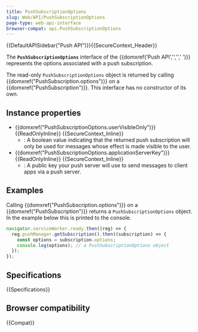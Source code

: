 ```yaml
---
title: PushSubscriptionOptions
slug: Web/API/PushSubscriptionOptions
page-type: web-api-interface
browser-compat: api.PushSubscriptionOptions
---
```


{{DefaultAPISidebar("Push API")}}{{SecureContext_Header}}

The **`PushSubscriptionOptions`** interface of the {{domxref('Push API','','',' ')}} represents the options associated with a push subscription.

The read-only `PushSubscriptionOptions` object is returned by calling {{domxref("PushSubscription.options")}} on a {{domxref("PushSubscription")}}. This interface has no constructor of its own.

## Instance properties

- {{domxref("PushSubscriptionOptions.userVisibleOnly")}} {{ReadOnlyInline}} {{SecureContext_Inline}}
  - : A boolean value indicating that the returned push
    subscription will only be used for messages whose effect is made visible to the user.
- {{domxref("PushSubscriptionOptions.applicationServerKey")}} {{ReadOnlyInline}} {{SecureContext_Inline}}
  - : A public key your push server will use to send
    messages to client apps via a push server.

## Examples

Calling {{domxref("PushSubscription.options")}} on a {{domxref("PushSubscription")}} returns a `PushSubscriptionOptions` object. In the example below this is printed to the console.

```js
navigator.serviceWorker.ready.then((reg) => {
  reg.pushManager.getSubscription().then((subscription) => {
    const options = subscription.options;
    console.log(options); // a PushSubscriptionOptions object
  });
});
```

## Specifications

{{Specifications}}

## Browser compatibility

{{Compat}}
